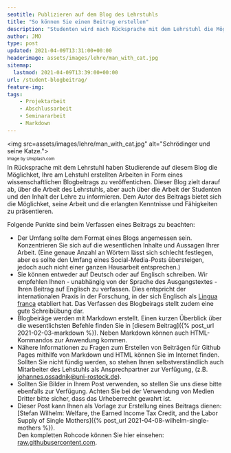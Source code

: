 ```yaml
---
seotitle: Publizieren auf dem Blog des Lehrstuhls
title: "So können Sie einen Beitrag erstellen"
description: "Studenten wird nach Rücksprache mit dem Lehrstuhl die Möglichkeit geboten, Beiträge für den Blog zu verfassen."
author: JMO
type: post
updated: 2021-04-09T13:31:00+00:00
headerimage: assets/images/lehre/man_with_cat.jpg
sitemap:
  lastmod: 2021-04-09T13:39:00+00:00
url: /student-blogbeitrag/
feature-img:
tags:
    - Projektarbeit
    - Abschlussarbeit
    - Seminararbeit
    - Markdown
---
```

<img src=assets/images/lehre/man_with_cat.jpg" alt="Schrödinger und seine Katze."> <br>
<sub><sup>Image by Unsplash.com</sup></sub><br>
In Rücksprache mit dem Lehrstuhl haben Studierende auf diesem Blog die Möglichket, Ihre am Lehstuhl erstellten Arbeiten in Form eines wissenschaftlichen Blogbeitrags zu veröffentichen.
Dieser Blog zielt darauf ab, über die Arbeit des Lehrstuhls, aber auch über die Arbeit der Studenten und den Inhalt der Lehre zu informieren. Dem Autor des Beitrags bietet sich die Möglichket, seine Arbeit und die erlangten Kenntnisse und Fähigkeiten zu präsentieren.

Folgende Punkte sind beim Verfassen eines Beitrags zu beachten:
- Der Umfang sollte dem Format eines Blogs angemessen sein. Konzentrieren Sie sich auf die wesentlichen Inhalte und Aussagen Ihrer Arbeit. (Eine genaue Anzahl an Wörtern lässt sich schlecht festlegen, aber es sollte den Umfang eines Social-Media-Posts übersteigen, jedoch auch nicht einer ganzen Hausarbeit entsprechen.)
- Sie können entweder auf Deutsch oder auf Englisch schreiben. Wir empfehlen Ihnen - unabhängig von der Sprache des Ausgangstextes - Ihren Beitrag auf Englisch zu verfassen. Dies entspricht der internationalen Praxis in der Forschung, in der sich Englisch als [Lingua franca](https://de.wikipedia.org/wiki/Lingua_franca) etabliert hat. Das Verfassen des Blogbeirags stellt zudem eine gute Schreibübung dar.
- Blogbeiräge werden mit Markdown erstellt. Einen kurzen Überblick über die wesentlichsten Befehle finden Sie in [diesem Beitrag]({% post_url 2021-02-03-markdown %}). Neben Markdown können auch HTML-Kommandos zur Anwendung kommen.
- Nähere Informationen zu Fragen zum Erstellen von Beiträgen für Github Pages mithilfe von Markdown und HTML können Sie im Internet finden. Sollten Sie nicht fündig werden, so stehen Ihnen selbstverständlich auch Mitarbeiter des Lehstuhls als Ansprechpartner zur Verfügung, (z.B. johannes.ossadnik@uni-rostock.de).
- Sollten Sie Bilder in Ihrem Post verwenden, so stellen Sie uns diese bitte ebenfalls zur Verfügung. Achten Sie bei der Verwendung von Medien Dritter bitte sicher, dass das Urheberrecht gewahrt ist.
- Dieser Post kann Ihnen als Vorlage zur Erstellung eines Beitrags dienen: [Stefan Wilhelm: Welfare, the Earned Income Tax Credit, and the Labor Supply of Single Mothers]({% post_url 2021-04-08-wilhelm-single-mothers %}).<br>
Den kompletten Rohcode können Sie hier einsehen: [raw.githubusercontent.com](https://raw.githubusercontent.com/makhro/makhro.github.io/master/_posts/2021-04-08-wilhelm-single-mothers.md).
